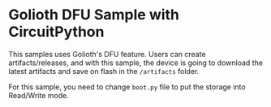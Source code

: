 # Golioth DFU Sample with CircuitPython

This samples uses Golioth's DFU feature. Users can create artifacts/releases, and with this sample, the device is going to download the latest artifacts and save on flash in the `/artifacts` folder.

For this sample, you need to change `boot.py` file to put the storage into Read/Write mode.
